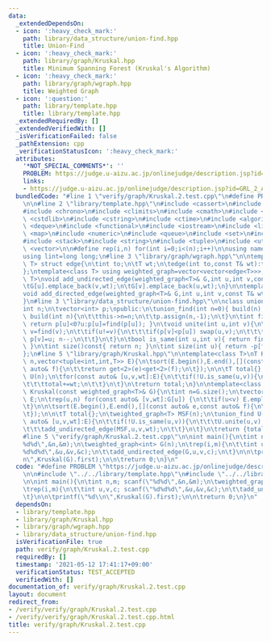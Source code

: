 ```yaml
---
data:
  _extendedDependsOn:
  - icon: ':heavy_check_mark:'
    path: library/data_structure/union-find.hpp
    title: Union-Find
  - icon: ':heavy_check_mark:'
    path: library/graph/Kruskal.hpp
    title: Minimum Spanning Forest (Kruskal's Algorithm)
  - icon: ':heavy_check_mark:'
    path: library/graph/wgraph.hpp
    title: Weighted Graph
  - icon: ':question:'
    path: library/template.hpp
    title: library/template.hpp
  _extendedRequiredBy: []
  _extendedVerifiedWith: []
  _isVerificationFailed: false
  _pathExtension: cpp
  _verificationStatusIcon: ':heavy_check_mark:'
  attributes:
    '*NOT_SPECIAL_COMMENTS*': ''
    PROBLEM: https://judge.u-aizu.ac.jp/onlinejudge/description.jsp?id=GRL_2_A
    links:
    - https://judge.u-aizu.ac.jp/onlinejudge/description.jsp?id=GRL_2_A
  bundledCode: "#line 1 \"verify/graph/Kruskal.2.test.cpp\"\n#define PROBLEM \"https://judge.u-aizu.ac.jp/onlinejudge/description.jsp?id=GRL_2_A\"\
    \n\n#line 2 \"library/template.hpp\"\n#include <cassert>\n#include <cctype>\n\
    #include <chrono>\n#include <climits>\n#include <cmath>\n#include <cstdio>\n#include\
    \ <cstdlib>\n#include <cstring>\n#include <ctime>\n#include <algorithm>\n#include\
    \ <deque>\n#include <functional>\n#include <iostream>\n#include <limits>\n#include\
    \ <map>\n#include <numeric>\n#include <queue>\n#include <set>\n#include <sstream>\n\
    #include <stack>\n#include <string>\n#include <tuple>\n#include <utility>\n#include\
    \ <vector>\n\n#define rep(i,n) for(int i=0;i<(n);i++)\n\nusing namespace std;\n\
    using lint=long long;\n#line 3 \"library/graph/wgraph.hpp\"\n\ntemplate<class\
    \ T> struct edge{\n\tint to;\n\tT wt;\n\tedge(int to,const T& wt):to(to),wt(wt){}\n\
    };\ntemplate<class T> using weighted_graph=vector<vector<edge<T>>>;\n\ntemplate<class\
    \ T>\nvoid add_undirected_edge(weighted_graph<T>& G,int u,int v,const T& wt){\n\
    \tG[u].emplace_back(v,wt);\n\tG[v].emplace_back(u,wt);\n}\n\ntemplate<class T>\n\
    void add_directed_edge(weighted_graph<T>& G,int u,int v,const T& wt){\n\tG[u].emplace_back(v,wt);\n\
    }\n#line 3 \"library/data_structure/union-find.hpp\"\n\nclass union_find{\n\t\
    int n;\n\tvector<int> p;\npublic:\n\tunion_find(int n=0){ build(n); }\n\tvoid\
    \ build(int n){\n\t\tthis->n=n;\n\t\tp.assign(n,-1);\n\t}\n\tint find(int u){\
    \ return p[u]<0?u:p[u]=find(p[u]); }\n\tvoid unite(int u,int v){\n\t\tu=find(u);\
    \ v=find(v);\n\t\tif(u!=v){\n\t\t\tif(p[v]<p[u]) swap(u,v);\n\t\t\tp[u]+=p[v];\
    \ p[v]=u; n--;\n\t\t}\n\t}\n\tbool is_same(int u,int v){ return find(u)==find(v);\
    \ }\n\tint size()const{ return n; }\n\tint size(int u){ return -p[find(u)]; }\n\
    };\n#line 5 \"library/graph/Kruskal.hpp\"\n\ntemplate<class T>\nT Kruskal(int\
    \ n,vector<tuple<int,int,T>> E){\n\tsort(E.begin(),E.end(),[](const auto& e,const\
    \ auto& f){\n\t\treturn get<2>(e)<get<2>(f);\n\t});\n\n\tT total{};\n\tunion_find\
    \ U(n);\n\tfor(const auto& [u,v,wt]:E){\n\t\tif(!U.is_same(u,v)){\n\t\t\tU.unite(u,v);\n\
    \t\t\ttotal+=wt;\n\t\t}\n\t}\n\treturn total;\n}\n\ntemplate<class T>\npair<T,weighted_graph<T>>\
    \ Kruskal(const weighted_graph<T>& G){\n\tint n=G.size();\n\tvector<tuple<int,int,T>>\
    \ E;\n\trep(u,n) for(const auto& [v,wt]:G[u]) {\n\t\tif(u<v) E.emplace_back(u,v,wt);\n\
    \t}\n\n\tsort(E.begin(),E.end(),[](const auto& e,const auto& f){\n\t\treturn get<2>(e)<get<2>(f);\n\
    \t});\n\n\tT total{};\n\tweighted_graph<T> MSF(n);\n\tunion_find U(n);\n\tfor(const\
    \ auto& [u,v,wt]:E){\n\t\tif(!U.is_same(u,v)){\n\t\t\tU.unite(u,v);\n\t\t\ttotal+=wt;\n\
    \t\t\tadd_undirected_edge(MSF,u,v,wt);\n\t\t}\n\t}\n\treturn {total,MSF};\n}\n\
    #line 5 \"verify/graph/Kruskal.2.test.cpp\"\n\nint main(){\n\tint n,m; scanf(\"\
    %d%d\",&n,&m);\n\tweighted_graph<int> G(n);\n\trep(i,m){\n\t\tint u,v,c; scanf(\"\
    %d%d%d\",&u,&v,&c);\n\t\tadd_undirected_edge(G,u,v,c);\n\t}\n\n\tprintf(\"%d\\\
    n\",Kruskal(G).first);\n\n\treturn 0;\n}\n"
  code: "#define PROBLEM \"https://judge.u-aizu.ac.jp/onlinejudge/description.jsp?id=GRL_2_A\"\
    \n\n#include \"../../library/template.hpp\"\n#include \"../../library/graph/Kruskal.hpp\"\
    \n\nint main(){\n\tint n,m; scanf(\"%d%d\",&n,&m);\n\tweighted_graph<int> G(n);\n\
    \trep(i,m){\n\t\tint u,v,c; scanf(\"%d%d%d\",&u,&v,&c);\n\t\tadd_undirected_edge(G,u,v,c);\n\
    \t}\n\n\tprintf(\"%d\\n\",Kruskal(G).first);\n\n\treturn 0;\n}\n"
  dependsOn:
  - library/template.hpp
  - library/graph/Kruskal.hpp
  - library/graph/wgraph.hpp
  - library/data_structure/union-find.hpp
  isVerificationFile: true
  path: verify/graph/Kruskal.2.test.cpp
  requiredBy: []
  timestamp: '2021-05-12 17:41:17+09:00'
  verificationStatus: TEST_ACCEPTED
  verifiedWith: []
documentation_of: verify/graph/Kruskal.2.test.cpp
layout: document
redirect_from:
- /verify/verify/graph/Kruskal.2.test.cpp
- /verify/verify/graph/Kruskal.2.test.cpp.html
title: verify/graph/Kruskal.2.test.cpp
---
```

